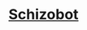# [Schizobot](https://discord.com/api/oauth2/authorize?client_id=725041777211342910&permissions=117760&scope=bot)




